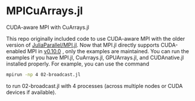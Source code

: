 # MPICuArrays.jl
CUDA-aware MPI with CuArrays.jl

This repo originally included code to use CUDA-aware MPI with the older version of [JuliaParallel/MPI.jl](https://github.com/JuliaParallel/MPI.jl).
Now that MPI.jl directly supports CUDA-enabled MPI in [v0.10.0](https://discourse.julialang.org/t/ann-mpi-jl-v0-10-0-new-build-process-and-cuda-aware-support/27601/3) , only the examples are maintained. You can run the examples if you have MPI.jl, CuArrays.jl, GPUArrays.jl, and CUDAnative.jl installed properly.
For example, you can use the command
```bash
mpirun -np 4 02-broadcast.jl
```
to run 02-broadcast.jl with 4 processes (across multiple nodes or CUDA devices if available).

